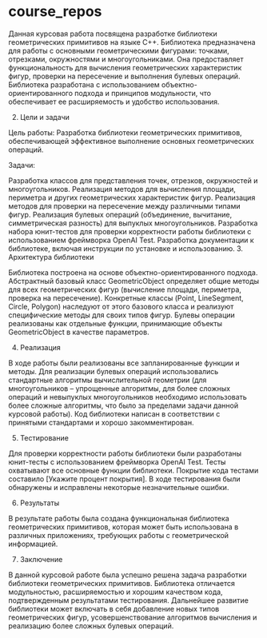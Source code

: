 # course_repos
Данная курсовая работа посвящена разработке библиотеки геометрических примитивов на языке C++. Библиотека предназначена для работы с основными геометрическими фигурами: точками, отрезками, окружностями и многоугольниками. Она предоставляет функциональность для вычисления геометрических характеристик фигур, проверки на пересечение и выполнения булевых операций. Библиотека разработана с использованием объектно-ориентированного подхода и принципов модульности, что обеспечивает ее расширяемость и удобство использования.

2. Цели и задачи

Цель работы: Разработка библиотеки геометрических примитивов, обеспечивающей эффективное выполнение основных геометрических операций.

Задачи:

Разработка классов для представления точек, отрезков, окружностей и многоугольников.
Реализация методов для вычисления площади, периметра и других геометрических характеристик фигур.
Реализация методов для проверки на пересечение между различными типами фигур.
Реализация булевых операций (объединение, вычитание, симметрическая разность) для выпуклых многоугольников.
Разработка набора юнит-тестов для проверки корректности работы библиотеки с использованием фреймворка OpenAI Test.
Разработка документации к библиотеке, включая инструкции по установке и использованию.
3. Архитектура библиотеки

Библиотека построена на основе объектно-ориентированного подхода. Абстрактный базовый класс GeometricObject определяет общие методы для всех геометрических фигур (вычисление площади, периметра, проверка на пересечение). Конкретные классы (Point, LineSegment, Circle, Polygon) наследуют от этого базового класса и реализуют специфические методы для своих типов фигур. Булевы операции реализованы как отдельные функции, принимающие объекты GeometricObject в качестве параметров.





4. Реализация

В ходе работы были реализованы все запланированные функции и методы. Для реализации булевых операций использовались стандартные алгоритмы вычислительной геометрии (для многоугольников – упрощенные алгоритмы, для более сложных операций и невыпуклых многоугольников необходимо использовать более сложные алгоритмы, что было за пределами задачи данной курсовой работы). Код библиотеки написан в соответствии с принятыми стандартами и хорошо закомментирован.

5. Тестирование

Для проверки корректности работы библиотеки были разработаны юнит-тесты с использованием фреймворка OpenAI Test. Тесты охватывают все основные функции библиотеки. Покрытие кода тестами составило [Укажите процент покрытия]. В ходе тестирования были обнаружены и исправлены некоторые незначительные ошибки.



6. Результаты

В результате работы была создана функциональная библиотека геометрических примитивов, которая может быть использована в различных приложениях, требующих работы с геометрической информацией.

7. Заключение

В данной курсовой работе была успешно решена задача разработки библиотеки геометрических примитивов. Библиотека отличается модульностью, расширяемостью и хорошим качеством кода, подтвержденным результатами тестирования. Дальнейшее развитие библиотеки может включать в себя добавление новых типов геометрических фигур, усовершенствование алгоритмов вычисления и реализацию более сложных булевых операций.
